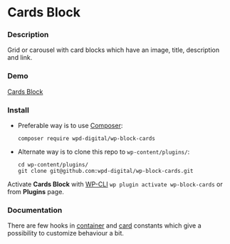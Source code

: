 # Cards Block

### Description

Grid or carousel with card blocks which have an image, title, description and link.

### Demo

[Cards Block](https://blocks.wpd.digital/cards-block/)

### Install

- Preferable way is to use [Composer](https://getcomposer.org/):

    ````
    composer require wpd-digital/wp-block-cards
    ````

- Alternate way is to clone this repo to `wp-content/plugins/`:

    ````
    cd wp-content/plugins/
    git clone git@github.com:wpd-digital/wp-block-cards.git
    ````

Activate **Cards Block** with [WP-CLI](https://make.wordpress.org/cli/handbook/)
`wp plugin activate wp-block-cards` or from **Plugins** page.

### Documentation

There are few hooks in [container](./blocks/container/src/constants.js) and [card](./blocks/card/src/constants.js)
constants which give a possibility to customize behaviour a bit.
